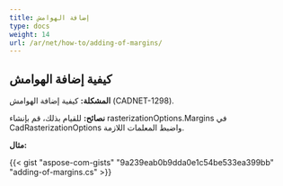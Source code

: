 ```yaml
---
title: إضافة الهوامش
type: docs
weight: 14
url: /ar/net/how-to/adding-of-margins/
---
```


## **كيفية إضافة الهوامش**

**المشكلة:** كيفية إضافة الهوامش  (CADNET-1298).

**نصائح:** للقيام بذلك، قم بإنشاء rasterizationOptions.Margins في CadRasterizationOptions واضبط المعلمات اللازمة.

**مثال:**

{{< gist "aspose-com-gists" "9a239eab0b9dda0e1c54be533ea399bb" "adding-of-margins.cs" >}}
